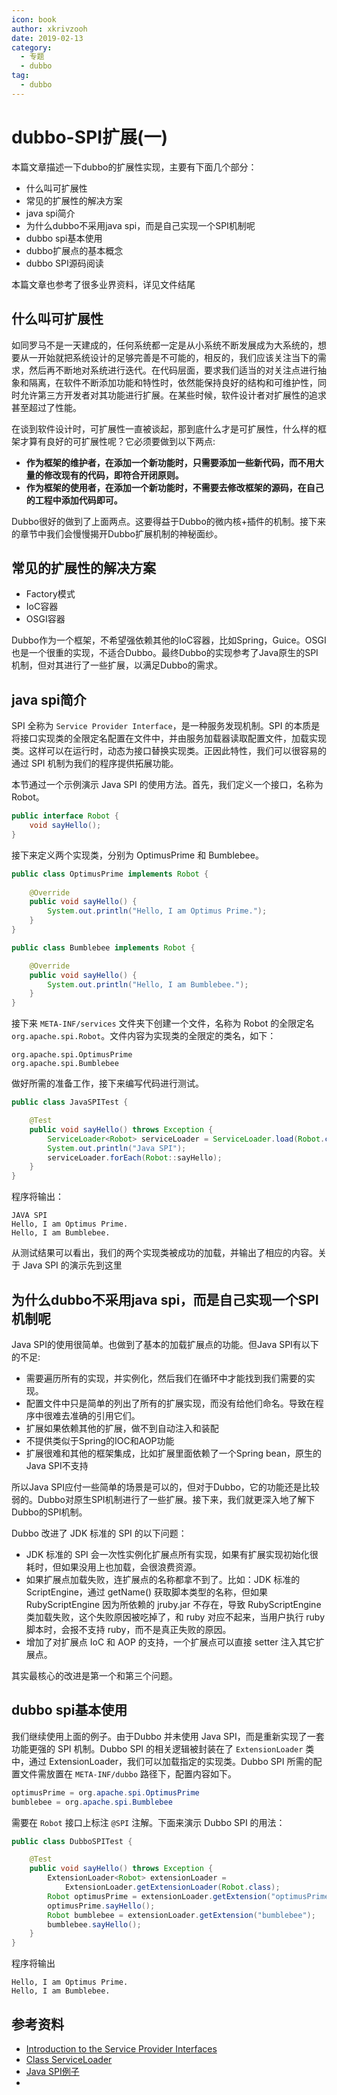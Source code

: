 ```yaml
---
icon: book
author: xkrivzooh
date: 2019-02-13
category:
  - 专题
  - dubbo
tag:
  - dubbo
---
```


# dubbo-SPI扩展(一)

本篇文章描述一下dubbo的扩展性实现，主要有下面几个部分：

- 什么叫可扩展性
- 常见的扩展性的解决方案
- java spi简介
- 为什么dubbo不采用java spi，而是自己实现一个SPI机制呢
- dubbo spi基本使用
- dubbo扩展点的基本概念
- dubbo SPI源码阅读

本篇文章也参考了很多业界资料，详见文件结尾

## 什么叫可扩展性

如同罗马不是一天建成的，任何系统都一定是从小系统不断发展成为大系统的，想要从一开始就把系统设计的足够完善是不可能的，相反的，我们应该关注当下的需求，然后再不断地对系统进行迭代。在代码层面，要求我们适当的对关注点进行抽象和隔离，在软件不断添加功能和特性时，依然能保持良好的结构和可维护性，同时允许第三方开发者对其功能进行扩展。在某些时候，软件设计者对扩展性的追求甚至超过了性能。

在谈到软件设计时，可扩展性一直被谈起，那到底什么才是可扩展性，什么样的框架才算有良好的可扩展性呢？它必须要做到以下两点:

- **作为框架的维护者，在添加一个新功能时，只需要添加一些新代码，而不用大量的修改现有的代码，即符合开闭原则。**
- **作为框架的使用者，在添加一个新功能时，不需要去修改框架的源码，在自己的工程中添加代码即可。**
  
Dubbo很好的做到了上面两点。这要得益于Dubbo的微内核+插件的机制。接下来的章节中我们会慢慢揭开Dubbo扩展机制的神秘面纱。

## 常见的扩展性的解决方案

- Factory模式
- IoC容器
- OSGI容器

Dubbo作为一个框架，不希望强依赖其他的IoC容器，比如Spring，Guice。OSGI也是一个很重的实现，不适合Dubbo。最终Dubbo的实现参考了Java原生的SPI机制，但对其进行了一些扩展，以满足Dubbo的需求。

## java spi简介

SPI 全称为 `Service Provider Interface`，是一种服务发现机制。SPI 的本质是将接口实现类的全限定名配置在文件中，并由服务加载器读取配置文件，加载实现类。这样可以在运行时，动态为接口替换实现类。正因此特性，我们可以很容易的通过 SPI 机制为我们的程序提供拓展功能。

本节通过一个示例演示 Java SPI 的使用方法。首先，我们定义一个接口，名称为 Robot。

```java
public interface Robot {
    void sayHello();
}
```

接下来定义两个实现类，分别为 OptimusPrime 和 Bumblebee。

```java
public class OptimusPrime implements Robot {
    
    @Override
    public void sayHello() {
        System.out.println("Hello, I am Optimus Prime.");
    }
}

public class Bumblebee implements Robot {

    @Override
    public void sayHello() {
        System.out.println("Hello, I am Bumblebee.");
    }
}
```

接下来 `META-INF/services` 文件夹下创建一个文件，名称为 Robot 的全限定名 `org.apache.spi.Robot`。文件内容为实现类的全限定的类名，如下：

```
org.apache.spi.OptimusPrime
org.apache.spi.Bumblebee
```

做好所需的准备工作，接下来编写代码进行测试。

```java
public class JavaSPITest {

    @Test
    public void sayHello() throws Exception {
        ServiceLoader<Robot> serviceLoader = ServiceLoader.load(Robot.class);
        System.out.println("Java SPI");
        serviceLoader.forEach(Robot::sayHello);
    }
}
```

程序将输出：

```
JAVA SPI
Hello, I am Optimus Prime.
Hello, I am Bumblebee.
```

从测试结果可以看出，我们的两个实现类被成功的加载，并输出了相应的内容。关于 Java SPI 的演示先到这里

## 为什么dubbo不采用java spi，而是自己实现一个SPI机制呢

Java SPI的使用很简单。也做到了基本的加载扩展点的功能。但Java SPI有以下的不足:

- 需要遍历所有的实现，并实例化，然后我们在循环中才能找到我们需要的实现。
- 配置文件中只是简单的列出了所有的扩展实现，而没有给他们命名。导致在程序中很难去准确的引用它们。
- 扩展如果依赖其他的扩展，做不到自动注入和装配
- 不提供类似于Spring的IOC和AOP功能
- 扩展很难和其他的框架集成，比如扩展里面依赖了一个Spring bean，原生的Java SPI不支持

所以Java SPI应付一些简单的场景是可以的，但对于Dubbo，它的功能还是比较弱的。Dubbo对原生SPI机制进行了一些扩展。接下来，我们就更深入地了解下Dubbo的SPI机制。

Dubbo 改进了 JDK 标准的 SPI 的以下问题：

- JDK 标准的 SPI 会一次性实例化扩展点所有实现，如果有扩展实现初始化很耗时，但如果没用上也加载，会很浪费资源。
- 如果扩展点加载失败，连扩展点的名称都拿不到了。比如：JDK 标准的 ScriptEngine，通过 getName() 获取脚本类型的名称，但如果 RubyScriptEngine 因为所依赖的 jruby.jar 不存在，导致 RubyScriptEngine 类加载失败，这个失败原因被吃掉了，和 ruby 对应不起来，当用户执行 ruby 脚本时，会报不支持 ruby，而不是真正失败的原因。
- 增加了对扩展点 IoC 和 AOP 的支持，一个扩展点可以直接 setter 注入其它扩展点。

其实最核心的改进是第一个和第三个问题。

## dubbo spi基本使用

我们继续使用上面的例子。由于Dubbo 并未使用 Java SPI，而是重新实现了一套功能更强的 SPI 机制。Dubbo SPI 的相关逻辑被封装在了 `ExtensionLoader` 类中，通过 ExtensionLoader，我们可以加载指定的实现类。Dubbo SPI 所需的配置文件需放置在 `META-INF/dubbo` 路径下，配置内容如下。

```java
optimusPrime = org.apache.spi.OptimusPrime
bumblebee = org.apache.spi.Bumblebee
```

需要在 `Robot` 接口上标注 `@SPI` 注解。下面来演示 Dubbo SPI 的用法：

```java
public class DubboSPITest {

    @Test
    public void sayHello() throws Exception {
        ExtensionLoader<Robot> extensionLoader = 
            ExtensionLoader.getExtensionLoader(Robot.class);
        Robot optimusPrime = extensionLoader.getExtension("optimusPrime");
        optimusPrime.sayHello();
        Robot bumblebee = extensionLoader.getExtension("bumblebee");
        bumblebee.sayHello();
    }
}
```
程序将输出
```
Hello, I am Optimus Prime.
Hello, I am Bumblebee.
```


## 参考资料

- [Introduction to the Service Provider Interfaces](https://docs.oracle.com/javase/tutorial/sound/SPI-intro.html)
- [Class ServiceLoader](https://docs.oracle.com/javase/7/docs/api/java/util/ServiceLoader.html)
- [Java SPI例子](https://www.baeldung.com/java-spi)
- 
